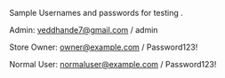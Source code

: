 Sample Usernames and passwords for testing .


Admin: veddhande7@gmail.com / admin

Store Owner: owner@example.com / Password123!

Normal User: normaluser@example.com / Password123!

